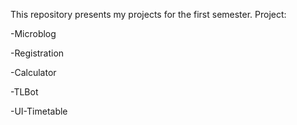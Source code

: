 This repository presents my projects for the first semester.
Project:

  -Microblog
	
  -Registration
	
  -Calculator
	
  -TLBot
	
  -UI-Timetable

